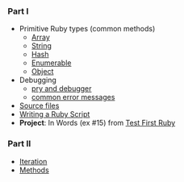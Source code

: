 ### Part I

+ Primitive Ruby types (common methods)
  + [Array][array]
  + [String][string]
  + [Hash][hash]
  + [Enumerable][enumerable]
  + [Object][object]
+ Debugging
  + [pry and debugger][pry-and-debugger]
  + [common error messages][common-error-messages]
+ [Source files][source-files]
+ [Writing a Ruby Script][writing-a-script]
+ **Project**: In Words (ex #15) from [Test First Ruby][test-first-ruby]

[array]: ./data-structures/array
[string]: ./data-structures/string
[hash]: ./data-structures/hash
[enumerable]: ./data-structures/enumerable
[object]: ./data-structures/object
[pry-and-debugger]: ./debugging/debugger
[common-error-messages]: ./debugging/common-exceptions
[source-files]: ./source-files
[writing-a-script]: ./writing-a-script
[test-first-ruby]: https://github.com/alexch/learn_ruby


### Part II

+ [Iteration][iteration]
+ [Methods][methods]

[iteration]: ./iteration
[methods]: ./methods
